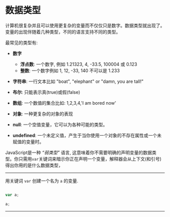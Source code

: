 # 数据类型

计算机很复杂并且可以使用更复杂的变量而不仅仅只是数字。数据类型就出现了。变量的出现伴随着几种类型，不同的语言支持不同的类型。

最常见的类型有:

* **数字**
    * **浮点数**: 一个数字, 例如 1.21323, 4, -33.5, 100004 或 0.123
    * **整数**: 一个数字例如 1, 12, -33, 140 不可以是 1.233

* **字符串**: 一行文本比如 "boat", "elephant" or "damn, you are tall!"

* **布尔**: 只能表示真(true)或假(false)

* **数组**: 一个数值的集合比如: 1,2,3,4,'I am bored now'

* **对象**: 一种更复杂的对象的表现

* **null**: 一个空值变量，它可以为各种可能的类型。

* **undefined**: 一个未定义值，产生于当你使用一个对象的不存在属性或一个未赋值的变量时。

JavaScript是一种 *“弱类型”* 语言, 这意味着你不需要明确的声明变量的数据类型。你只需用```var```关键词来暗示你正在声明一个变量，解释器会从上下文(和引号)得出你用的是什么数据类型，


---

用关键词 `var` 创建一个名为 `a` 的变量.

```js

```

```js
var a;
```

```js
a;
```

---

